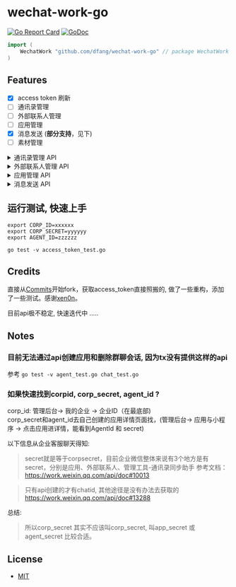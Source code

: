 # wechat-work-go

[![Go Report Card](https://goreportcard.com/badge/github.com/dfang/wechat-work-go)](https://goreportcard.com/report/github.com/dfang/wechat-work-go)
[![GoDoc](http://godoc.org/github.com/dfang/wechat-work-go?status.svg)](http://godoc.org/github.com/dfang/wechat-work-go)

```go
import (
    WechatWork "github.com/dfang/wechat-work-go" // package WechatWork
)
```

## Features

* [x] access token 刷新
* [ ] 通讯录管理
* [ ] 外部联系人管理
* [ ] 应用管理
* [x] 消息发送 (**部分支持**，见下)
* [ ] 素材管理

<details>
<summary>通讯录管理 API</summary>

* [ ] 成员管理
    - [ ] 创建成员
    - [x] 读取成员 *NOTE: 成员对外信息暂未实现*
    - [ ] 更新成员
    - [ ] 删除成员
    - [ ] 批量删除成员
    - [ ] 获取部门成员
    - [ ] 获取部门成员详情
    - [ ] userid与openid互换
    - [ ] 二次验证
    - [ ] 邀请成员
* [ ] 部门管理
    - [ ] 创建部门
    - [ ] 更新部门
    - [ ] 删除部门
    - [ ] 获取部门列表
* [ ] 标签管理
    - [ ] 创建标签
    - [ ] 更新标签名字
    - [ ] 删除标签
    - [ ] 获取标签成员
    - [ ] 增加标签成员
    - [ ] 删除标签成员
    - [ ] 获取标签列表
* [ ] 异步批量接口
    - [ ] 增量更新成员
    - [ ] 全量覆盖成员
    - [ ] 全量覆盖部门
    - [ ] 获取异步任务结果
* [ ] 通讯录回调通知
    - [ ] 成员变更通知
    - [ ] 部门变更通知
    - [ ] 标签变更通知
    - [ ] 异步任务完成通知

</details>

<details>
<summary>外部联系人管理 API</summary>

* [ ] 离职成员的外部联系人再分配
* [ ] 成员对外信息
* [ ] 获取外部联系人详情

</details>

<details>
<summary>应用管理 API</summary>

* [ ] 获取应用
* [ ] 设置应用
* [ ] 自定义菜单
    - [ ] 创建菜单
    - [ ] 获取菜单
    - [ ] 删除菜单

</details>

<details>
<summary>消息发送 API</summary>

* [x] 发送应用消息
* [ ] 接收消息
* [x] 发送消息到群聊会话
    - [ ] 创建群聊会话
    - [ ] 修改群聊会话
    - [ ] 获取群聊会话
    - [x] 应用推送消息

### 消息类型

* [x] 文本消息
* [ ] 图片消息
* [ ] 语音消息
* [ ] 视频消息
* [ ] 文件消息
* [ ] 文本卡片消息
* [ ] 图文消息
* [ ] 图文消息（mpnews）
* [x] markdown消息

</details>

## 运行测试, 快速上手

```
export CORP_ID=xxxxxx
export CORP_SECRET=yyyyyy
export AGENT_ID=zzzzzz

go test -v access_token_test.go
```

## Credits

直接从[Commits](https://github.com/xen0n/go-workwx/tree/5dbb164de258486669bbd9637d19e07124444d60)开始fork，获取access_token直接照搬的, 做了一些重构，添加了一些测试。感谢[xen0n](https://github.com/xen0n)。

目前api极不稳定, 快速迭代中 .....

## Notes
### 目前无法通过api创建应用和删除群聊会话, 因为tx没有提供这样的api

参考 `go test -v agent_test.go chat_test.go`

### 如果快速找到corpid, corp_secret, agent_id ?

corp_id: 管理后台-> 我的企业 -> 企业ID（在最底部)  
corp_secret和agent_id去自己创建的应用详情页面找，(管理后台-> 应用与小程序 -> 点击应用进详情，能看到AgentId 和 secret)


以下信息从企业客服聊天得知:  
    
>    secret就是等于corpsecret，目前企业微信整体来说有3个地方是有secret，分别是应用、外部联系人、管理工具-通讯录同步助手
    参考文档：https://work.weixin.qq.com/api/doc#10013

>    只有api创建的才有chatid, 其他途径是没有办法去获取的 https://work.weixin.qq.com/api/doc#13288

总结:   
    
>    所以corp_secret 其实不应该叫corp_secret, 叫app_secret 或 agent_secret 比较合适。

## License

* [MIT](./LICENSE)
